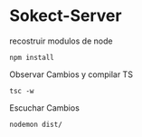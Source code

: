 # Sokect-Server

recostruir modulos de node

```
npm install

```
Observar Cambios y compilar TS

```
tsc -w

```

Escuchar Cambios 

```
nodemon dist/

```